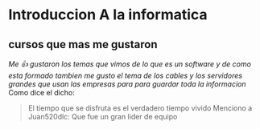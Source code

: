 # Introduccion A la informatica
## cursos que mas me gustaron 
*Me :+1: gustaron los temas que vimos de lo que es un software y de como esta formado tambien me gusto el tema de los cables y los servidores grandes que usan las empresas para para guardar toda la informacion*
Como dice el dicho:
> El tiempo que se disfruta es el verdadero tiempo vivido
Menciono a Juan520dlc:
> Que fue un gran lider de equipo 